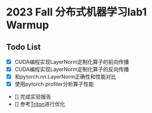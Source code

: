 # 2023 Fall 分布式机器学习lab1 Warmup
## Todo List
- [x] CUDA编程实现LayerNorm定制化算子的前向传播
- [x] CUDA编程实现LayerNorm定制化算子的反向传播
- [x] 和pytorch.nn.LayerNorm正确性和性能对比
- [x] 使用pytorch profiler分析算子性能
- [] 完成实验报告
- [] 参考[Triton](https://triton-lang.org/main/getting-started/tutorials/05-layer-norm.html)进行优化